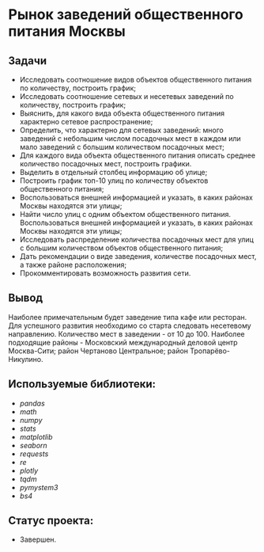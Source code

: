# Рынок заведений общественного питания Москвы

## Задачи

- Исследовать соотношение видов объектов общественного питания по количеству, построить график;
- Исследовать соотношение сетевых и несетевых заведений по количеству, построить график;
- Выяснить, для какого вида объекта общественного питания характерно сетевое распространение;
- Определить, что характерно для сетевых заведений: много заведений с небольшим числом посадочных мест в каждом или мало заведений с большим количеством посадочных мест;
- Для каждого вида объекта общественного питания описать среднее количество посадочных мест, построить графики.
- Выделить в отдельный столбец информацию об улице;
- Построить график топ-10 улиц по количеству объектов общественного питания;
- Воспользоваться внешней информацией и указать, в каких районах Москвы находятся эти улицы;
- Найти число улиц с одним объектом общественного питания. Воспользоваться внешней информацией и указать, в каких районах Москвы находятся эти улицы;
- Исследовать распределение количества посадочных мест для улиц с большим количеством объектов общественного питания;
- Дать рекомендации о виде заведения, количестве посадочных мест, а также районе расположения; 
- Прокомментировать возможность развития сети.

## Вывод
Наиболее примечательным будет заведение типа кафе или ресторан. Для успешного развития необходимо со старта следовать несетевому направлению. Количество мест в заведении - от 10 до 100. Наиболее подходящие районы - Московский международный деловой центр Москва-Сити; район Чертаново Центральное; район Тропарёво-Никулино.

## Используемые библиотеки:
- *pandas*
- *math*
- *numpy*
- *stats*
- *matplotlib*
- *seaborn*
- *requests*
- *re*
- *plotly*
- *tqdm*
- *pymystem3*
- *bs4*

## Статус проекта:
- Завершен.
